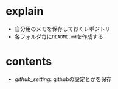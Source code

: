 # explain
- 自分用のメモを保存しておくレポジトリ
- 各フォルダ毎に`README.md`を作成する

# contents
- _github_setting_: githubの設定とかを保存